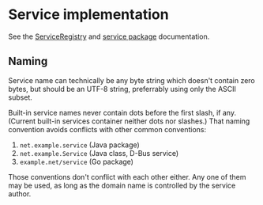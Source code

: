 # Service implementation

See the
[ServiceRegistry](https://godoc.org/github.com/tsavola/gate/run#ServiceRegistry)
and [service package](https://godoc.org/github.com/tsavola/gate/service)
documentation.


## Naming

Service name can technically be any byte string which doesn't contain zero
bytes, but should be an UTF-8 string, preferrably using only the ASCII subset.

Built-in service names never contain dots before the first slash, if any.
(Current built-in services container neither dots nor slashes.)  That naming
convention avoids conflicts with other common conventions:

  1. `net.example.service` (Java package)
  2. `net.example.Service` (Java class, D-Bus service)
  3. `example.net/service` (Go package)

Those conventions don't conflict with each other either.  Any one of them may
be used, as long as the domain name is controlled by the service author.

